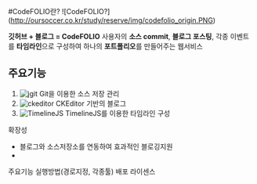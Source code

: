 #CodeFOLIO란?
![CodeFOLIO?] (http://oursoccer.co.kr/study/reserve/img/codefolio_origin.PNG)

**깃허브 + 블로그 = CodeFOLIO**
사용자의 **소스 commit**, **블로그 포스팅**, 각종 이벤트를 **타임라인**으로 구성하여
하나의 **포트폴리오**를 만들어주는 웹서비스

## 주요기능

1. ![jgit](https://git-scm.com/images/logo@2x.png) Git을 이용한 소스 저장 관리
2. ![ckeditor](http://a.cksource.com/e/1/img/logo-ckeditor-h100.png) CKEditor 기반의 블로그
3. ![TimelineJS](https://blog.openshift.com/wp-content/uploads/imported/timelinejs.png) TimelineJS를 이용한 타임라인 구성




확장성
- 블로그와 소스저장소를 연동하여 효과적인 블로깅지원
- 

주요기능
실행방법(경로지정, 각종툴)
배포 라이센스
